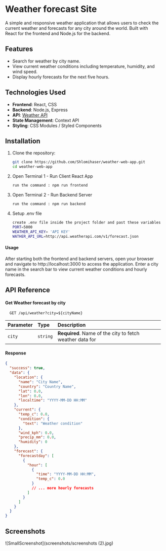
# Weather forecast Site

A simple and responsive weather application that allows users to check the current weather and forecasts for any city around the world. Built with React for the frontend and Node.js for the backend.

## Features
- Search for weather by city name.
- View current weather conditions including temperature, humidity, and wind speed.
- Display hourly forecasts for the next five hours.

## Technologies Used
- **Frontend**: React, CSS
- **Backend**: Node.js, Express
- **API**: [Weather API](https://www.weatherapi.com/)
- **State Management**: Context API
- **Styling**: CSS Modules / Styled Components



## Installation

1. Clone the repository:
   ```bash
   git clone https://github.com/Shlomihaser/weather-web-app.git
   cd weather-web-app

2. Open Terminal 1 - Run Client React App
   ```bash
   run the command : npm run frontend
3. Open Terminal 2 - Run Backend Server
   ```bash
   run the command : npm run backend
4. Setup .env file 
    ```bash
    create .env file inside the project folder and past these variables and fill the blank:
    PORT=5000
    WEATHER_API_KEY= 'API KEY'
    WATHER_API_URL=http://api.weatherapi.com/v1/forecast.json 

#### Usage
After starting both the frontend and backend servers, open your browser and navigate to http://localhost:3000 to access the application.
Enter a city name in the search bar to view current weather conditions and hourly forecasts.


## API Reference

#### Get Weather forecast by city

```http
  GET /api/weather?city=${cityName}
```

| Parameter | Type     | Description                |
| :-------- | :------- | :------------------------- |
| `city` | `string` | **Required**. Name of the city to fetch weather data for |

#### Response

```json
{
  "success": true,
  "data": {
    "location": {
      "name": "City Name",
      "country": "Country Name",
      "lat": 0.0,
      "lon": 0.0,
      "localtime": "YYYY-MM-DD HH:MM"
    },
    "current": {
      "temp_c": 0.0,
      "condition": {
        "text": "Weather condition"
      },
      "wind_kph": 0.0,
      "precip_mm": 0.0,
      "humidity": 0
    },
    "forecast": {
      "forecastday": [
        {
          "hour": [
            {
              "time": "YYYY-MM-DD HH:MM",
              "temp_c": 0.0
            }
            // ... more hourly forecasts
          ]
        }
      ]
    }
  }
}
```

## Screenshots

![SmallScreenshot](screenshots/screenshots (2).jpg)
